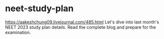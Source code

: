 # neet-study-plan
https://aakeshchung09.livejournal.com/485.html Let's dive into last month's NEET 2023 study plan details. Read the complete blog and prepare for the examination. 
